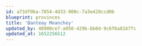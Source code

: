 ```yaml
---
id: a73df0ba-7854-4d33-900c-7a3e420ccd0b
blueprint: provinces
title: 'Banteay Meanchey'
updated_by: 48900ce7-a050-429b-bb0d-9c6f6a8167fc
updated_at: 1652256512
---
```

